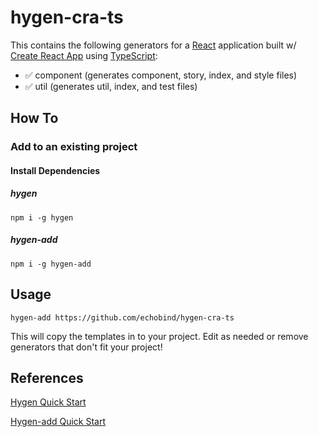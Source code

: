 # hygen-cra-ts

This contains the following generators for a [React](https://reactjs.org/) application built w/ [Create React App](https://github.com/facebook/create-react-app) using [TypeScript](https://www.typescriptlang.org/):

- ✅ component (generates component, story, index, and style files)
- ✅ util (generates util, index, and test files)

## How To

### Add to an existing project

#### Install Dependencies

##### hygen

```
npm i -g hygen
```

##### hygen-add

```
npm i -g hygen-add
```

## Usage

```
hygen-add https://github.com/echobind/hygen-cra-ts
```

This will copy the templates in to your project. Edit as needed or remove generators that don't fit your project!

## References

[Hygen Quick Start](https://github.com/jondot/hygen#quick-start)

[Hygen-add Quick Start](https://github.com/jondot/hygen-add#quick-start)
